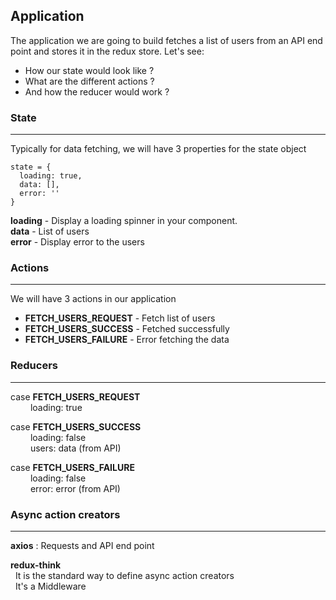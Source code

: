## Application

The application we are going to build fetches a list of users from an API end point and stores it in the redux store.
Let's see:

- How our state would look like ?
- What are the different actions ?
- And how the reducer would work ?

### State

---

Typically for data fetching, we will have 3 properties for the state object

```
state = {
  loading: true,
  data: [],
  error: ''
}
```

**loading** - Display a loading spinner in your component.
<br/>**data** - List of users
<br/>**error** - Display error to the users

### Actions

---

We will have 3 actions in our application

- **FETCH_USERS_REQUEST** - Fetch list of users
- **FETCH_USERS_SUCCESS** - Fetched successfully
- **FETCH_USERS_FAILURE** - Error fetching the data

### Reducers

---

case **FETCH_USERS_REQUEST**
<br/>&emsp;&emsp;&nbsp;loading: true

case **FETCH_USERS_SUCCESS**
<br/>&emsp;&emsp;&nbsp;loading: false
<br/>&emsp;&emsp;&nbsp;users: data (from API)

case **FETCH_USERS_FAILURE**
<br/>&emsp;&emsp;&nbsp;loading: false
<br/>&emsp;&emsp;&nbsp;error: error (from API)

### Async action creators

---

**axios** : Requests and API end point

**redux-think**
<br/>&nbsp; It is the standard way to define async action creators
<br/>&nbsp; It's a Middleware
